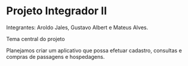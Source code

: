 # Projeto Integrador II

Integrantes: Aroldo Jales, Gustavo Albert e Mateus Alves.

Tema central do projeto

Planejamos criar um aplicativo que possa efetuar cadastro, consultas e compras de passagens e hospedagens.
